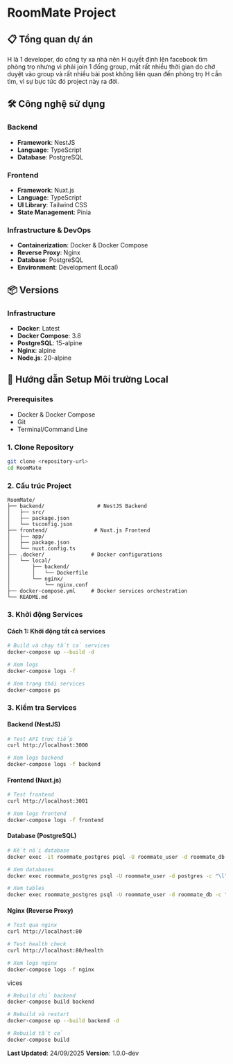 # RoomMate Project

## 📋 Tổng quan dự án

H là 1 developer, do công ty xa nhà nên H quyết định lên facebook  tìm phòng trọ nhưng vì phải join 1 đống group, mất rất nhiều thời gian do chờ duyệt vào group và rất nhiều bài post không liên quan đến phòng trọ H cần tìm, vì sự bực tức đó project này ra đời.

## 🛠️ Công nghệ sử dụng

### Backend
- **Framework**: NestJS
- **Language**: TypeScript
- **Database**: PostgreSQL

### Frontend
- **Framework**: Nuxt.js
- **Language**: TypeScript
- **UI Library**: Tailwind CSS
- **State Management**: Pinia

### Infrastructure & DevOps
- **Containerization**: Docker & Docker Compose
- **Reverse Proxy**: Nginx
- **Database**: PostgreSQL
- **Environment**: Development (Local)

## 📦 Versions

### Infrastructure
- **Docker**: Latest
- **Docker Compose**: 3.8
- **PostgreSQL**: 15-alpine
- **Nginx**: alpine
- **Node.js**: 20-alpine

## 🚀 Hướng dẫn Setup Môi trường Local

### Prerequisites
- Docker & Docker Compose
- Git
- Terminal/Command Line

### 1. Clone Repository
```bash
git clone <repository-url>
cd RoomMate
```

### 2. Cấu trúc Project
```
RoomMate/
├── backend/                 # NestJS Backend
│   ├── src/
│   ├── package.json
│   └── tsconfig.json
├── frontend/               # Nuxt.js Frontend
│   ├── app/
│   ├── package.json
│   └── nuxt.config.ts
├── .docker/               # Docker configurations
│   └── local/
│       ├── backend/
│       │   └── Dockerfile
│       └── nginx/
│           └── nginx.conf
├── docker-compose.yml     # Docker services orchestration
└── README.md
```

### 3. Khởi động Services

#### Cách 1: Khởi động tất cả services
```bash
# Build và chạy tất cả services
docker-compose up --build -d

# Xem logs
docker-compose logs -f

# Xem trạng thái services
docker-compose ps
```


### 3. Kiểm tra Services

#### Backend (NestJS)
```bash
# Test API trực tiếp
curl http://localhost:3000

# Xem logs backend
docker-compose logs -f backend
```

#### Frontend (Nuxt.js)
```bash
# Test frontend
curl http://localhost:3001

# Xem logs frontend
docker-compose logs -f frontend
```

#### Database (PostgreSQL)
```bash
# Kết nối database
docker exec -it roommate_postgres psql -U roommate_user -d roommate_db

# Xem databases
docker exec roommate_postgres psql -U roommate_user -d postgres -c "\l"

# Xem tables
docker exec roommate_postgres psql -U roommate_user -d roommate_db -c "\dt"
```

#### Nginx (Reverse Proxy)
```bash
# Test qua nginx
curl http://localhost:80

# Test health check
curl http://localhost:80/health

# Xem logs nginx
docker-compose logs -f nginx
```
vices
```bash
# Rebuild chỉ backend
docker-compose build backend

# Rebuild và restart
docker-compose up --build backend -d

# Rebuild tất cả
docker-compose build
```
**Last Updated**: 24/09/2025
**Version**: 1.0.0-dev
